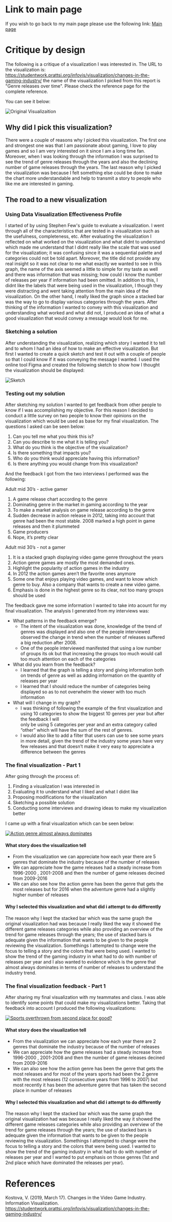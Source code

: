 # Link to main page
If you wish to go back to my main page please use the following link:
[Main page](https://oscardavidmi.github.io/Benavides-portfolio/)


# Critique by design
The following is a critique of a visualization I was interested in. The URL to the visualization is: https://studentwork.prattsi.org/infovis/visualization/changes-in-the-gaming-industry/ the name of the visualization I picked from this report is "Genre releases over time". Please check the reference page for the complete reference.

You can see it below:

![Original Visualizaition](https://oscardavidmi.github.io/Benavides-portfolio/originalvisualization.JPG?raw=true)

## Why did I pick this visualization?
There were a couple of reasons why I picked this visualization. The first one and strongest one was that I am passionate about gaming, I love to play games and so I am
very interested on it since I am a long time fan. Moreover, when I was looking through the information I was surprised to see the trend of genre releases through the
years and also the declining number of game releases through the years. The last reason why I picked the visualization was because I felt something else could be done 
to make the chart more understandable and help to transmit a story to people who like me are interested in gaming.
## The road to a new visualization
### Using Data Visualization Effectiveness Profile
I started of by using Stephen Few's guide to evaluate a visualization. I went through all of the characteristics that are tested in a visualization such as the usefulness, completeness, etc. After evaluating the visualization I reflected on what worked on the visualization and what didnt to understand which made me understand
that I didnt really like the scale that was used for the visualization; it was confusing since it was a sequential palette and categories could not be told apart.
Moreover, the title did not provide any real insight so it was not clear to me what exactly we wanted to see in this graph, the name of the axis seemed a little to
simple for my taste as well and there was information that was missing; how could i know the number of releases per year if information had been omitted. In addition 
to this, I didnt like the labels that were being used in the visualization, I though they were distracting and went taking attention from the main idea of the visualization.
On the other hand, I really liked the graph since a stacked bar was the way to go to display various categories through the years. 
After thinking of the information I wanted to convey with this visualization and understanding what worked and what did not, I produced an idea of what a good 
visualization that would convey a message would look for me.
### Sketching a solution
After understanding the visualization, realizing which story I wanted it to tell and to whom I had an idea of how to make an effective visualization. But first I 
wanted to create a quick sketch and test it out with a couple of people so that I could know if it was conveying the message I wanted.
I used the online tool Figma and created the following sketch to show how I thought the visualization should be displayed:

![Sketch](https://oscardavidmi.github.io/Benavides-portfolio/Sketch.jpg?raw=true)

### Testing out my solution
After sketching my solution I wanted to get feedback from other people to know if I was accomplishing my objective. For this reason I decided to conduct a little 
survey on two people to know their opinions on the visualization which would be used as base for my final visualization. The questions I asked can be seen below:

1.	Can you tell me what you think this is?
2.	Can you describe to me what it is telling you?
3.	What do you think is the objective of the visualization?
4.	Is there something that impacts you?
5.	Who do you think would appreciate having this information?
6.	Is there anything you would change from this visualization?

And the feedback I got from the two interviews I performed was the following:

Adult mid 30’s - active gamer
1.	A game release chart according to the genre
2.	Dominating genre in the market in gaming according to the year
3.	To make a market analysis on game release according to the genre
4.	Sudden decrease in action release in 2012, taking into account that genre had been the most stable. 2008 marked a high point in game releases and then it plummeted
5.	Game producers
6.	Nope, it’s pretty clear

Adult mid 30’s - not a gamer
1.	It is a stacked graph displaying video game genre throughout the years
2.	Action genre games are mostly the most demanded ones.
3.	Highlight the popularity of action games in the industry
4.	In 2012 the action games aren’t the favorite ones anymore
5.	Some one that enjoys playing video games, and want to know which genre to buy. Also a company that wants to create a new video game.
6.	Emphasis is done in the highest genre so its clear, not too many groups should be used

The feedback gave me some information I wanted to take into acount for my final visualization. The analysis I generated from my interviews was:

- What patterns in the feedback emerge? 
  - The intent of the visualization was done, knowledge of the trend of genres was displayed and also one of the people interviewed observed the change in trend when 
     the number of releases suffered a big reduction after 2008.
  - One of the people interviewed manifested that using a low number of groups its ok but that increasing the groups too much would call too much attention on each of 
     the categories
- What did you learn from the feedback?
  - I learned that the graph is telling a story and giving information both on trends of genre as well as adding information on the quantity of releases per year
  - I learned that I should reduce the number of categories being displayed so as to not overwhelm the viewer with too much information
- What will I change in my graph?
  - I was thinking of following the example of the first visualization and using 10 categories to show the biggest 10 genres per year but after the feedback I will  
     only be using 5 categories per year and an extra category called “other” which will have the sum of the rest of genres.
  - I would also like to add a filter that users can use to see some years in more detail, given the trend of the industry some years have very few releases and that
     doesn’t make it very easy to appreciate a difference between the genres

### The final visualization - Part 1
After going through the process of:
1. Finding a visualization I was interested in
2. Evaluating it to understand what I liked and what I didnt like
3. Proposing modifications for the visualization
4. Sketching a possible solution
5. Conducting some interviews and drawing ideas to make my visualization better

I came up with a final visualization which can be seen below:

<div class='tableauPlaceholder' id='viz1668565127182' style='position: relative'><noscript><a href='#'><img alt='Action genre almost always dominates ' src='https:&#47;&#47;public.tableau.com&#47;static&#47;images&#47;Ga&#47;GamingGenres&#47;Hoja2&#47;1_rss.png' style='border: none' /></a></noscript><object class='tableauViz'  style='display:none;'><param name='host_url' value='https%3A%2F%2Fpublic.tableau.com%2F' /> <param name='embed_code_version' value='3' /> <param name='site_root' value='' /><param name='name' value='GamingGenres&#47;Hoja2' /><param name='tabs' value='no' /><param name='toolbar' value='yes' /><param name='static_image' value='https:&#47;&#47;public.tableau.com&#47;static&#47;images&#47;Ga&#47;GamingGenres&#47;Hoja2&#47;1.png' /> <param name='animate_transition' value='yes' /><param name='display_static_image' value='yes' /><param name='display_spinner' value='yes' /><param name='display_overlay' value='yes' /><param name='display_count' value='yes' /><param name='language' value='es-ES' /><param name='filter' value='publish=yes' /></object></div>                
<script type='text/javascript'>                    
  var divElement = document.getElementById('viz1668565127182');                    
  var vizElement = divElement.getElementsByTagName('object')[0];                    
  vizElement.style.width='100%';vizElement.style.height=(divElement.offsetWidth*0.75)+'px';                    
  var scriptElement = document.createElement('script');                    
  scriptElement.src = 'https://public.tableau.com/javascripts/api/viz_v1.js';                    
  vizElement.parentNode.insertBefore(scriptElement, vizElement);                
</script>


#### What story does the visualization tell
- From the visualization we can appreciate how each year there are 5 genres that dominate the industry because of the number of releases
- We can appreciate how the game releases had a steady increase from 1996-2000 , 2001-2008 and then the number of game releases decined from 2009-2016
- We can also see how the action genre has been the genre that gets the most releases but for 2016 when the adventure genre had a slightly higher number of releases

#### Why I selected this visualization and what did i attempt to do differently
The reason why I kept the stacked bar which was the same graph the original visualization had was because I really liked the way it showed the different game releases 
categories while also providing an overview of the trend for game releases through the years; the use of stacked bars is adequate given the information that wants to
be given to the people reviewing the visualization.
Somethings I attempted to change were the focus to telling a story and the colors that were being used. I wanted to show the trend of the gaming industry in what had 
to do with number of releases per year and I also wanted to evidence which is the genre that almost always dominates in terms of number of releases to understand the 
industry trend.


### The final visualization feedback - Part 1
After sharing my final visualization with my teammates and class. I was able to identify some points that could make my visualizations better. Taking that feedback into account I produced the following visualizations:

<div class='tableauPlaceholder' id='viz1668564980611' style='position: relative'><noscript><a href='#'><img alt='Sports overthrown from second place for good? ' src='https:&#47;&#47;public.tableau.com&#47;static&#47;images&#47;Ga&#47;GamingGenres&#47;Hoja1&#47;1_rss.png' style='border: none' /></a></noscript><object class='tableauViz'  style='display:none;'><param name='host_url' value='https%3A%2F%2Fpublic.tableau.com%2F' /> <param name='embed_code_version' value='3' /> <param name='site_root' value='' /><param name='name' value='GamingGenres&#47;Hoja1' /><param name='tabs' value='no' /><param name='toolbar' value='yes' /><param name='static_image' value='https:&#47;&#47;public.tableau.com&#47;static&#47;images&#47;Ga&#47;GamingGenres&#47;Hoja1&#47;1.png' /> <param name='animate_transition' value='yes' /><param name='display_static_image' value='yes' /><param name='display_spinner' value='yes' /><param name='display_overlay' value='yes' /><param name='display_count' value='yes' /><param name='language' value='es-ES' /><param name='filter' value='publish=yes' /></object></div>                
<script type='text/javascript'>                    
  var divElement = document.getElementById('viz1668564980611');                    
  var vizElement = divElement.getElementsByTagName('object')[0];                    
  vizElement.style.width='100%';vizElement.style.height=(divElement.offsetWidth*0.75)+'px';                    
  var scriptElement = document.createElement('script');                    
  scriptElement.src = 'https://public.tableau.com/javascripts/api/viz_v1.js';                    
  vizElement.parentNode.insertBefore(scriptElement, vizElement);                
</script>


<div class="flourish-embed flourish-scatter" data-src="visualisation/11834567"><script src="https://public.flourish.studio/resources/embed.js"></script></div>


#### What story does the visualization tell
- From the visualization we can appreciate how each year there are 2 genres that dominate the industry because of the number of releases
- We can appreciate how the game releases had a steady increase from 1996-2000 , 2001-2008 and then the number of game releases decined from 2009-2016
- We can also see how the action genre has been the genre that gets the most releases and for most of the years sports had been the 2 genre with the most releases (12 consecutive years from 1996 to 2007) but most recently it has been the adventure genre that has taken the second place in number of releases

#### Why I selected this visualization and what did i attempt to do differently
The reason why I kept the stacked bar which was the same graph the original visualization had was because I really liked the way it showed the different game releases 
categories while also providing an overview of the trend for game releases through the years; the use of stacked bars is adequate given the information that wants to
be given to the people reviewing the visualization.
Somethings I attempted to change were the focus to telling a story and the colors that were being used. I wanted to show the trend of the gaming industry in what had 
to do with number of releases per year and I wanted to put emphasis on those genres (1st and 2nd place which have dominated the releases per year).

# References
Kostova, V. (2019, March 17). Changes in the Video Game Industry. Information Visualization. https://studentwork.prattsi.org/infovis/visualization/changes-in-the-gaming-industry/
